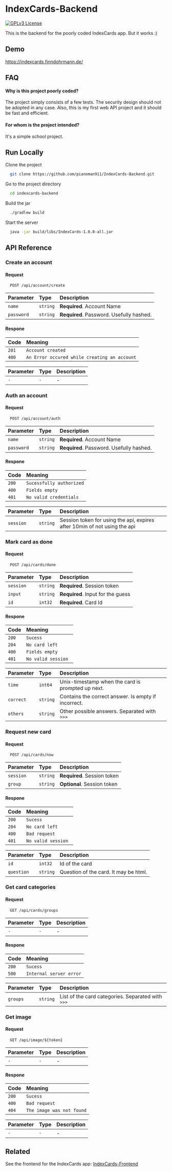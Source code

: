 # IndexCards-Backend
[![GPLv3 License](https://img.shields.io/badge/License-GPL%20v3-yellow.svg)](https://opensource.org/licenses/)

This is the backend for the poorly coded IndexCards app. But it works :)



## Demo

https://indexcards.finndohrmann.de/


## FAQ

#### Why is this project poorly coded?

The project simply consists of a few tests. The security design should not be adopted in any case. Also, this is my first web API project and it should be fast and efficient.

#### For whom is the project intended?

It's a simple school project.


## Run Locally

Clone the project

```bash
  git clone https://github.com/pianoman911/IndexCards-Backend.git
```

Go to the project directory

```bash
  cd indexcards-backend
```

Build the jar

```bash
  ./gradlew build
```

Start the server

```bash
  java -jar build/libs/IndexCards-1.0.0-all.jar
```


## API Reference

### Create an account
#### Request

```http
  POST /api/account/create
```

| Parameter | Type     | Description                |
| :-------- | :------- | :------------------------- |
| `name` | `string` | **Required**. Account Name |
| `password` | `string` | **Required**. Password. Usefully hashed. |

#### Respone
| Code  | Meaning                                      |
|:------|:---------------------------------------------| 
| `201` | `Account created`                            |
| `400` | `An Error occured while creating an account` |

| Parameter | Type | Description |
|:----------|:-----|:------------|
| `-`       | `-`  | -           |

### Auth an account
#### Request

```http
  POST /api/account/auth
```

| Parameter | Type     | Description                |
| :-------- | :------- | :------------------------- |
| `name` | `string` | **Required**. Account Name |
| `password` | `string` | **Required**. Password. Usefully hashed. |

#### Respone
| Code  | Meaning                  |
|:------|:-------------------------| 
| `200` | `Sucessfully authorized` |
| `400` | `Fields empty`           |
| `401` | `No valid credentials`   |

| Parameter | Type     | Description                                                               |
|:----------|:---------|:--------------------------------------------------------------------------|
| `session` | `string` | Session token for using the api, expires after 10min of not using the api |

### Mark card as done
#### Request

```http
  POST /api/cards/done
```

| Parameter | Type     | Description                       |
| :-------- | :------- | :-------------------------------- |
| `session`      | `string` | **Required**. Session token |
| `input`      | `string` | **Required**. Input for the guess |
| `id`      | `int32` | **Required**. Card Id |

#### Respone
| Code  | Meaning             |
|:------|:--------------------| 
| `200` | `Sucess`            |
| `204` | `No card left`      |
| `400` | `Fields empty`      |
| `401` | `No valid session ` |

| Parameter | Type     | Description                                         |
|:----------|:---------|:----------------------------------------------------|
| `time`    | `int64`  | Unix-timestamp when the card is prompted up  next.  |
| `correct` | `string` | Contains the correct answer. Is empty if incorrect. |
| `others`  | `string` | Other possible answers. Separated with `>>>`        |

### Request new card
#### Request

```http
  POST /api/cards/now
```

| Parameter | Type     | Description                       |
| :-------- | :------- | :-------------------------------- |
| `session`      | `string` | **Required**. Session token |
| `group`      | `string` | **Optional**. Session token |

#### Respone
| Code  | Meaning             |
|:------|:--------------------| 
| `200` | `Sucess`            |
| `204` | `No card left`      |
| `400` | `Bad request`       |
| `401` | `No valid session ` |

| Parameter  | Type     | Description                           |
|:-----------|:---------|:--------------------------------------|
| `id`       | `int32`  | Id of the card                        |
| `question` | `string` | Question of the card. It may be html. |

### Get card categories
#### Request

```http
  GET /api/cards/groups
```

| Parameter | Type | Description |
|:----------|:-----|:------------|
| `-`       | `-`  | -           |

#### Respone
| Code  | Meaning                 |
|:------|:------------------------| 
| `200` | `Sucess`                |
| `500` | `Internal server error` |

| Parameter | Type     | Description                                       |
|:----------|:---------|:--------------------------------------------------|
| `groups`  | `string` | List of the card categories. Separated with `>>>` |

### Get image
#### Request

```http
  GET /api/image/${token}
```

| Parameter | Type | Description |
|:----------|:-----|:------------|
| `-`       | `-`  | -           |

#### Respone
| Code  | Meaning                   |
|:------|:--------------------------| 
| `200` | `Sucess`                  |
| `400` | `Bad request`             |
| `404` | `The image was not found` |

| Parameter | Type | Description |
|:----------|:-----|:------------|
| `-`       | `-`  | -           |

## Related
See the frontend for the IndexCards app:
[IndexCards-Frontend](https://github.com/pianoman911/IndexCards-Frontend)